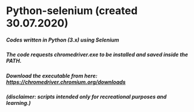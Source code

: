 # Python-selenium (created 30.07.2020)
##### Codes written in Python (3.x) using Selenium
##### The code requests chromedriver.exe to be installed and saved inside the PATH.
##### Download the executable from here: https://chromedriver.chromium.org/downloads


##### (disclaimer: scripts intended only for recreational purposes and learning.)
